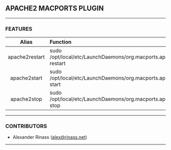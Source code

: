 ## APACHE2 MACPORTS PLUGIN


***

### FEATURES

| Alias          | Function                                                                       | Description           |
|:--------------:|:-------------------------------------------------------------------------------|----------------------:|
| apache2restart | sudo /opt/local/etc/LaunchDaemons/org.macports.apache2/apache2.wrapper restart | Restart apache daemon |
| apache2start   | sudo /opt/local/etc/LaunchDaemons/org.macports.apache2/apache2.wrapper start   | Start apache daemon   |
| apache2stop    | sudo /opt/local/etc/LaunchDaemons/org.macports.apache2/apache2.wrapper stop    | Stop apache daemon    |

***

### CONTRIBUTORS
 - Alexander Rinass (alex@rinass.net)

***
